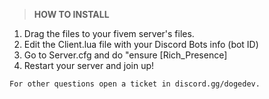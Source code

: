 > **HOW TO INSTALL**

1. Drag the files to your fivem server's files.
2. Edit the Client.lua file with your Discord Bots info (bot ID)
3. Go to Server.cfg and do "ensure [Rich_Presence]
4. Restart your server and join up!

```shell
For other questions open a ticket in discord.gg/dogedev.
```
